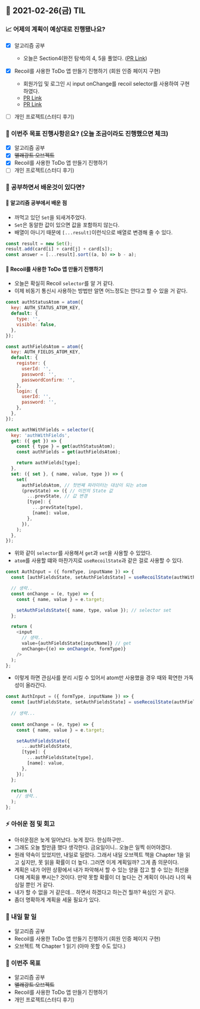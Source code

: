 ## 📆 2021-02-26(금) TIL

### 📈 어제의 계획이 예상대로 진행됐나요?
- [x] 알고리즘 공부
  - 오늘은 Section4(완전 탐색)의 4, 5을 풀었다. ([PR Link](https://github.com/saseungmin/daily_coding_dojo/pull/6))
- [x] Recoil를 사용한 ToDo 앱 만들기 진행하기 (회원 인증 페이지 구현)
  - 회원가입 및 로그인 시 input onChange를 recoil selector를 사용하여 구현하였다.
  - [PR Link](https://github.com/saseungmin/Recoil_ToDo/pull/39)
  - [PR Link](https://github.com/saseungmin/Recoil_ToDo/pull/40)
- [ ] 개인 프로젝트(스터디 후기)


### 🦄 이번주 목표 진행사항은요? (오늘 조금이라도 진행했으면 체크)
- [x] 알고리즘 공부
- [x] ~~앨래강트 오브젝트~~
- [x] Recoil를 사용한 ToDo 앱 만들기 진행하기
- [ ] 개인 프로젝트(스터디 후기)

### 🤔 공부하면서 배운것이 있다면?

#### 🎈 알고리즘 공부에서 배운 점
- 까먹고 있던 `Set`을 되새겨주었다.
- `Set`은 동알한 값이 있으면 값을 포함하지 않는다.
- 배열이 아니기 때문에 `[...result]`이런식으로 배열로 변경해 줄 수 있다.

```js
const result = new Set();
result.add(card[i] + card[j] + card[s]);
const answer = [...result].sort((a, b) => b - a);
```

#### 🎈 Recoil를 사용한 ToDo 앱 만들기 진행하기
- 오늘은 확실히 Recoil `selector`를 알 거 같다.
- 이제 비동기 통신시 사용하는 방법만 알면 어느정도는 안다고 할 수 있을 거 같다.


```js
const authStatusAtom = atom({
  key: AUTH_STATUS_ATOM_KEY,
  default: {
    type: '',
    visible: false,
  },
});

const authFieldsAtom = atom({
  key: AUTH_FIELDS_ATOM_KEY,
  default: {
    register: {
      userId: '',
      password: '',
      passwordConfirm: '',
    },
    login: {
      userId: '',
      password: '',
    },
  },
});

const authWithFields = selector({
  key: 'authWithFields',
  get: ({ get }) => {
    const { type } = get(authStatusAtom);
    const authFields = get(authFieldsAtom);

    return authFields[type];
  },
  set: ({ set }, { name, value, type }) => {
    set(
      authFieldsAtom, // 첫번째 파라미터는 대상이 되는 atom
      (prevState) => ({ // 이전의 State 값
        ...prevState, // 값 변경
        [type]: {
          ...prevState[type],
          [name]: value,
        },
      }),
    );
  },
});
```

- 위와 같이 `selector`를 사용해서 `get`과 `set`을 사용할 수 있었다.
- `atom`를 사용할 떄와 마찬가지로 `useRecoilState`과 같은 걸로 사용할 수 있다.

```js
const AuthInput = ({ formType, inputName }) => {
  const [authFieldsState, setAuthFieldsState] = useRecoilState(authWithFields);

  // 생략..
  const onChange = (e, type) => {
    const { name, value } = e.target;

    setAuthFieldsState({ name, type, value }); // selector set
  };

  return (
    <input
      // 생략..
      value={authFieldsState[inputName]} // get
      onChange={(e) => onChange(e, formType)}
    />
  );
};
```

- 이렇게 하면 관심사를 분리 시킬 수 있어서 atom만 사용했을 경우 때와 확연한 가독성이 올라간다.

```js
const AuthInput = ({ formType, inputName }) => {
  const [authFieldsState, setAuthFieldsState] = useRecoilState(authFieldsAtom);
  
  // 생략...
  
  const onChange = (e, type) => {
    const { name, value } = e.target;

    setAuthFieldsState({
      ...authFieldsState,
      [type]: {
        ...authFieldsState[type],
        [name]: value,
      },
    });
  };

  return (
    // 생략..
  );
};
```

### ⚡ 아쉬운 점 및 회고
- 아쉬운점은 늦게 일어났다. 늦게 잤다. 한심하구만..
- 그래도 오늘 할만큼 했다 생각한다. 금요일이니.. 오늘은 일찍 쉬어야겠다.
- 원래 약속이 있었지만, 내일로 밀렸다. 그래서 내일 오브젝트 책을 Chapter 1을 읽고 싶지만, 못 읽을 확률이 더 높다. 그러면 이게 계획일까? 그게 좀 의문이다.
- 계획은 내가 어떤 상황에서 내가 파악해서 할 수 있는 양을 잡고 할 수 있는 최선을 다해 계획을 뿌시는? 것이다. 만약 못할 확률이 더 높다는 건 계획이 아니라 나의 욕심일 뿐인 거 같다.
- 내가 할 수 없을 거 같은데... 하면서 하겠다고 하는건 뭘까? 욕심인 거 같다.
- 좀더 명확하게 계획을 세울 필요가 있다.

### 🚀 내일 할 일
- 알고리즘 공부
- Recoil를 사용한 ToDo 앱 만들기 진행하기 (회원 인증 페이지 구현)
- 오브젝트 책 Chapter 1 읽기 (아마 못할 수도 있다.)

### 🎯 이번주 목표
- 알고리즘 공부
- ~~앨래강트 오브젝트~~
- Recoil를 사용한 ToDo 앱 만들기 진행하기
- 개인 프로젝트(스터디 후기)